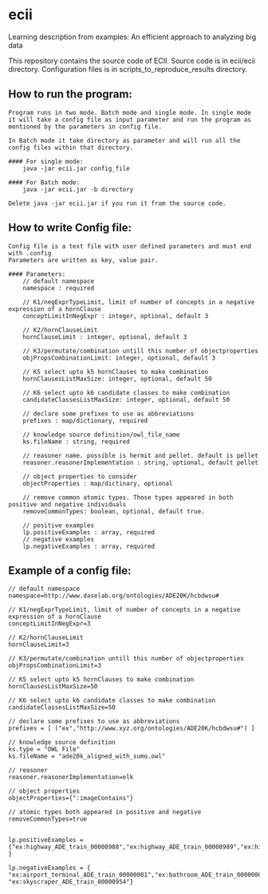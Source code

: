 # ecii
Learning description from examples: An efficient approach to analyzing big data

This repository contains the source code of ECII. 
Source code is in ecii/ecii directory.
Configuration files is in scripts_to_reproduce_results directory.

## How to run the program:
    Program runs in two mode. Batch mode and single mode. In single mode it will take a config file as input parameter and run the program as mentioned by the parameters in config file.
    
    In Batch mode it take directory as parameter and will run all the config files within that directory. 

    #### For single mode:
        java -jar ecii.jar config_file

    #### For Batch mode:
        java -jar ecii.jar -b directory
    
    Delete java -jar ecii.jar if you run it from the source code.


## How to write Config file:
    Config file is a text file with user defined parameters and must end with .config
    Parameters are written as key, value pair. 

    #### Parameters:
        // default namespace
        namespace : required 

        // K1/negExprTypeLimit, limit of number of concepts in a negative expression of a hornClause
        conceptLimitInNegExpr : integer, optional, default 3

        // K2/hornClauseLimit
        hornClauseLimit : integer, optional, default 3

        // K3/permutate/combination untill this number of objectproperties
        objPropsCombinationLimit: integer, optional, default 3

        // K5 select upto k5 hornClauses to make combination
        hornClausesListMaxSize: integer, optional, default 50

        // K6 select upto k6 candidate classes to make combination
        candidateClassesListMaxSize: integer, optional, default 50

        // declare some prefixes to use as abbreviations
        prefixes : map/dictionary, required 

        // knowledge source definition/owl_file_name
        ks.fileName : string, required

        // reasoner name. possible is hermit and pellet. default is pellet
        reasoner.reasonerImplementation : string, optional, default pellet

        // object properties to consider
        objectProperties : map/dictinary, optional

        // remove common atomic types. Those types appeared in both positive and negative individuals 
        removeCommonTypes: boolean, optional, default true.

        // positive examples
        lp.positiveExamples : array, required
        // negative examples
        lp.negativeExamples : array, required 


## Example of a config file:
    // default namespace
    namespace=http://www.daselab.org/ontologies/ADE20K/hcbdwsu#

    // K1/negExprTypeLimit, limit of number of concepts in a negative expression of a hornClause
    conceptLimitInNegExpr=3

    // K2/hornClauseLimit
    hornClauseLimit=3

    // K3/permutate/combination untill this number of objectproperties
    objPropsCombinationLimit=3

    // K5 select upto k5 hornClauses to make combination
    hornClausesListMaxSize=50

    // K6 select upto k6 candidate classes to make combination
    candidateClassesListMaxSize=50

    // declare some prefixes to use as abbreviations
    prefixes = [ ("ex","http://www.xyz.org/ontologies/ADE20K/hcbdwsu#") ]

    // knowledge source definition
    ks.type = "OWL File"
    ks.fileName = "ade20k_aligned_with_sumo.owl"

    // reasoner
    reasoner.reasonerImplementation=elk

    // object properties
    objectProperties={":imageContains"}

    // atomic types both appeared in positive and negative
    removeCommonTypes=true


    lp.positiveExamples = {"ex:highway_ADE_train_00008988","ex:highway_ADE_train_00008989","ex:highway_ADE_train_00008990","ex:highway_ADE_train_00008991","ex:highway_ADE_train_00008992" }

    lp.negativeExamples = { "ex:airport_terminal_ADE_train_00000001","ex:bathroom_ADE_train_00000006","ex:bedroom_ADE_train_00000192","ex:building_facade_ADE_train_00004593","ex:conference_room_ADE_train_00000570","ex:corridor_ADE_train_00000574","ex:dining_room_ADE_train_00006845","ex:hotel_room_ADE_train_00009520","ex:kitchen_ADE_train_00000594","ex:living_room_ADE_train_00000651","ex:mountain_snowy_ADE_train_00000932","ex:office_ADE_train_00000933","ex:street_ADE_train_00016858", "ex:skyscraper_ADE_train_00000954"}
